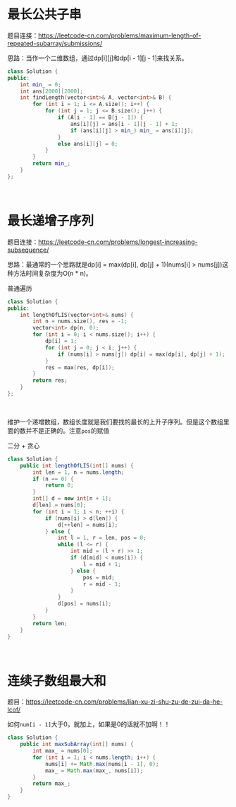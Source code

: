 # 最长公共子串
题目连接：https://leetcode-cn.com/problems/maximum-length-of-repeated-subarray/submissions/

思路：当作一个二维数组，通过dp[i][j]和dp[i - 1][j - 1]来找关系。
```cpp
class Solution {
public:
    int min_ = 0;
    int ans[2000][2000];
    int findLength(vector<int>& A, vector<int>& B) {
        for (int i = 1; i <= A.size(); i++) {
            for (int j = 1; j <= B.size(); j++) {
                if (A[i - 1] == B[j - 1]) {
                    ans[i][j] = ans[i - 1][j - 1] + 1;
                    if (ans[i][j] > min_) min_ = ans[i][j];
                }
                else ans[i][j] = 0;
            }
        }
        return min_;
    }
};
```
&nbsp;
&nbsp;
# 最长递增子序列

题目连接：https://leetcode-cn.com/problems/longest-increasing-subsequence/

思路：最通常的一个思路就是dp[i] = max(dp[i], dp[j] + 1)(nums[i] > nums[j])这种方法时间复杂度为O(n * n)。

普通遍历
```cpp
class Solution {
public:
    int lengthOfLIS(vector<int>& nums) {
        int n = nums.size(), res = -1;
        vector<int> dp(n, 0);
        for (int i = 0; i < nums.size(); i++) {
            dp[i] = 1;
            for (int j = 0; j < i; j++) {
                if (nums[i] > nums[j]) dp[i] = max(dp[i], dp[j] + 1);
            }
            res = max(res, dp[i]);
        }
        return res;
    }
};
```
&nbsp;
&nbsp;

维护一个递增数组，数组长度就是我们要找的最长的上升子序列。但是这个数组里面的数并不是正确的。注意`pos`的赋值

二分 + 贪心
```java
class Solution {
    public int lengthOfLIS(int[] nums) {
        int len = 1, n = nums.length;
        if (n == 0) {
            return 0;
        }
        int[] d = new int[n + 1];
        d[len] = nums[0];
        for (int i = 1; i < n; ++i) {
            if (nums[i] > d[len]) {
                d[++len] = nums[i];
            } else {
                int l = 1, r = len, pos = 0; 
                while (l <= r) {
                    int mid = (l + r) >> 1;
                    if (d[mid] < nums[i]) {
                        l = mid + 1;
                    } else {
                        pos = mid;
                        r = mid - 1;
                    }
                }
                d[pos] = nums[i];
            }
        }
        return len;
    }
}
```
&nbsp;
&nbsp;
# 连续子数组最大和

题目：https://leetcode-cn.com/problems/lian-xu-zi-shu-zu-de-zui-da-he-lcof/

如何`num[i - 1]`大于0，就加上，如果是0的话就不加啊！！

```java
class Solution {
    public int maxSubArray(int[] nums) {
        int max_ = nums[0];
        for (int i = 1; i < nums.length; i++) {
            nums[i] += Math.max(nums[i - 1], 0);
            max_ = Math.max(max_, nums[i]);
        }
        return max_;
    }
}
```
